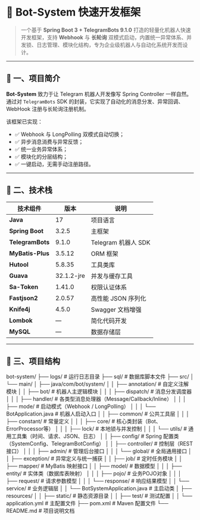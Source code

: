 # 🤖 Bot-System 快速开发框架

> 一个基于 **Spring Boot 3 + TelegramBots 9.1.0** 打造的轻量化机器人快速开发框架，支持 **Webhook** 与 **长轮询** 双模式启动，内置统一异常体系、并发锁、日志管理、模块化结构，专为企业级机器人与自动化系统开发而设计。

---

## 🚀 一、项目简介

**Bot-System** 致力于让 Telegram 机器人开发像写 Spring Controller 一样自然。  
通过对 `TelegramBots` SDK 的封装，它实现了自动化的消息分发、异常回调、WebHook 注册与长轮询注册机制。

该框架已实现：
- ✅ Webhook 与 LongPolling 双模式自动切换；
- ✅ 异步消息消费与异常反馈；
- ✅ 统一业务异常体系；
- ✅ 模块化的分层结构；
- ✅ 一键启动，无需手动注册路径。

---

## 🧱 二、技术栈

| 技术组件 | 版本 | 说明 |
|-----------|------|------|
| **Java** | 17 | 项目语言 |
| **Spring Boot** | 3.2.5 | 主框架 |
| **TelegramBots** | 9.1.0 | Telegram 机器人 SDK |
| **MyBatis-Plus** | 3.5.12 | ORM 框架 |
| **Hutool** | 5.8.35 | 工具类库 |
| **Guava** | 32.1.2-jre | 并发与缓存工具 |
| **Sa-Token** | 1.41.0 | 权限认证体系 |
| **Fastjson2** | 2.0.57 | 高性能 JSON 序列化 |
| **Knife4j** | 4.5.0 | Swagger 文档增强 |
| **Lombok** | — | 简化代码开发 |
| **MySQL** | — | 数据存储层 |

---

## 📁 三、项目结构

bot-system/
├── logs/ # 运行日志目录
├── sql/ # 数据库脚本文件
├── src/
│ └── main/
│ ├── java/com/bot/system/
│ │ ├── annotation/ # 自定义注解模块
│ │ ├── bot/ # 机器人主逻辑模块
│ │ │ ├── dispatch/ # 消息分发调度器
│ │ │ ├── handler/ # 各类型消息处理器（Message/Callback/Inline）
│ │ │ ├── mode/ # 启动模式（Webhook / LongPolling）
│ │ │ └── BotApplication.java # 机器人启动入口
│ │ ├── common/ # 公共工具层
│ │ │ ├── constant/ # 常量定义
│ │ │ ├── core/ # 核心类封装（Bot、ErrorProcessor等）
│ │ │ ├── lock/ # 本地锁与并发控制
│ │ │ └── utils/ # 通用工具集（时间、请求、JSON、日志）
│ │ ├── config/ # Spring 配置类（SystemConfig、TelegramBotConfig）
│ │ ├── controller/ # 控制层（REST接口）
│ │ │ ├── admin/ # 管理后台接口
│ │ │ └── global/ # 全局通用接口
│ │ ├── exception/ # 异常定义与统一捕获
│ │ ├── job/ # 定时任务模块
│ │ ├── mapper/ # MyBatis 映射接口
│ │ ├── model/ # 数据模型
│ │ │ ├── entity/ # 实体类（数据库表映射）
│ │ │ ├── pojo/ # 业务POJO对象
│ │ │ ├── request/ # 请求参数模型
│ │ │ └── response/ # 响应结果模型
│ │ └── service/ # 业务逻辑层
│ │ └── BotSystemApplication.java # 主启动类
│ ├── resources/
│ │ ├── static/ # 静态资源目录
│ │ ├── test/ # 测试配置
│ │ └── application.yml # 主配置文件
├── pom.xml # Maven 配置文件
└── README.md # 项目说明文档
